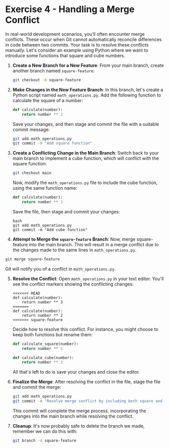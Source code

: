 # Exercise 4 - Handling a Merge Conflict

In real-world development scenarios, you'll often encounter merge conflicts. These occur when Git cannot automatically reconcile differences in code between two commits. Your task is to resolve these conflicts manually. Let's consider an example using Python where we want to introduce some functions that square and cube numbers.


1. **Create a New Branch for a New Feature**: From your main branch, create another branch named `square-feature`:

	```bash
	git checkout -b square-feature
	```

2. **Make Changes in the New Feature Branch**: In this branch, let's create a Python script named `math_operations.py`. Add the following function to calculate the square of a number:

	```python
	def calculate(number):
	    return number ** 2
	```

	Save your changes, and then stage and commit the file with a suitable commit message:

	```bash
	git add math_operations.py
	git commit -m "Add square function"
	```

3. **Create a Conflicting Change in the Main Branch**: Switch back to your main branch to implement a cube function, which will conflict with the square function.

	```bash
	git checkout main
	```

	Now, modify the `math_operations.py` file to include the cube function, using the same function name:

	```python
	def calculate(number):
	    return number ** 3
	```

	Save the file, then stage and commit your changes:
	```
	bash
	git add math_operations.py
	git commit -m "Add cube function"
	```

4. **Attempt to Merge the `square-feature` Branch**: Now, merge square-feature into the main branch. This will result in a merge conflict due to the changes made to the same lines in `math_operations.py`.

```bash
git merge square-feature
```
Git will notify you of a conflict in `math_operations.py`.

5. **Resolve the Conflict**: Open `math_operations.py` in your text editor. You'll see the conflict markers showing the conflicting changes:

	```plaintext
	<<<<<<< HEAD
	def calculate(number):
	    return number ** 3
	=======
	def calculate(number):
	    return number ** 2
	>>>>>>> square-feature
	```

	Decide how to resolve this conflict. For instance, you might choose to keep both functions but rename them:

	```python
	def calculate_square(number):
	    return number ** 2

	def calculate_cube(number):
	    return number ** 3
	```
	All that's left to do is save your changes and close the editor.

6. **Finalize the Merge**: After resolving the conflict in the file, stage the file and commit the merge:

    ```bash
    git add math_operations.py
    git commit -m "Resolve merge conflict by including both square and cube functions"
    ```

    This commit will complete the merge process, incorporating the changes into the main branch while resolving the conflict.

7. **Cleanup**: It's now probably safe to delete the branch we made, remember we can do this with:
    ```bash
    git branch -d square-feature
    ```
